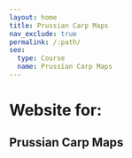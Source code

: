 ```yaml
---
layout: home
title: Prussian Carp Maps
nav_exclude: true
permalink: /:path/
seo:
  type: Course
  name: Prussian Carp Maps
---
```


# Website for:

## Prussian Carp Maps ##
